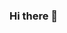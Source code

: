 ### Hi there 👋

<!--
**satya-vinay/satya-vinay** is a ✨ _special_ ✨ repository because its `README.md` (this file) appears on your GitHub profile.

Here are some ideas to get you started:

- 🔭 I’m currently working on ...
- 🌱 I’m currently learning ...
- 👯 I’m looking to collaborate on ...
- 🤔 I’m looking for help with ...
- 💬 Ask me about ...
- 📫 How to reach me: ...
- 😄 Pronouns: ...
- ⚡ Fun fact: ...
-->


<!-- ## &#x1f4c8; GitHub Stats

<br>

<a href="https://github.com/satya-vinay">
  <img align="center" style="margin:0.5rem" src="https://github-readme-stats.vercel.app/api/top-langs/?username=satya-vinay&hide=html,css&title_color=ffffff&text_color=c9cacc&icon_color=4AB197&bg_color=1A2B34" />
</a>

<a href="https://github.com/satya-vinay">
  <img align="center" style="margin:0.5rem" src="https://github-readme-stats.vercel.app/api?username=satya-vinay&show_icons=true&line_height=27&count_private=true&title_color=ffffff&text_color=c9cacc&icon_color=4AB097&bg_color=1A2B34" alt="Satya's GitHub Stats" />
</a>

<br>
<br> -->
